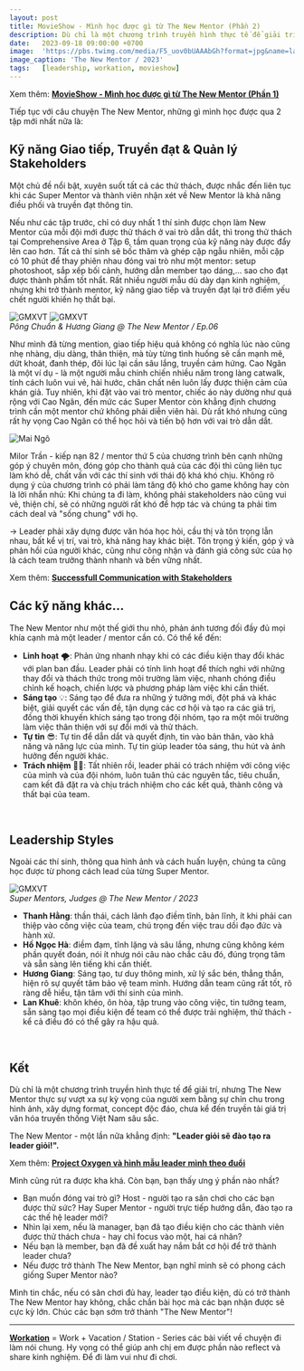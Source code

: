 ```yaml
---
layout: post
title: MovieShow - Mình học được gì từ The New Mentor (Phần 2)
description: Dù chỉ là một chương trình truyền hình thực tế để giải trí, nhưng The New Mentor thực sự vượt xa sự kỳ vọng của người xem và một lần nữa khẳng định - "Leader giỏi sẽ đào tạo ra leader giỏi!" 😎
date:   2023-09-18 09:00:00 +0700
image:  'https://pbs.twimg.com/media/F5_uov0bUAAAbGh?format=jpg&name=large'
image_caption: 'The New Mentor / 2023'
tags:   [leadership, workation, movieshow]
---
```


Xem thêm: **[MovieShow - Mình học được gì từ The New Mentor (Phần 1)](/blog/movieshow-minh-hoc-duoc-gi-tu-the-new-mentor-phan-1)**

Tiếp tục với câu chuyện The New Mentor, những gì mình học được qua 2 tập mới nhất nữa là:


## Kỹ năng Giao tiếp, Truyền đạt & Quản lý Stakeholders

Một chủ đề nổi bật, xuyên suốt tất cả các thử thách, được nhắc đến liên tục khi các Super Mentor và thành viên nhận xét về New Mentor là khả năng điều phối và truyền đạt thông tin.

Nếu như các tập trước, chỉ có duy nhất 1 thí sinh được chọn làm New Mentor của mỗi đội mới được thử thách ở vai trò dẫn dắt, thì trong thử thách tại Comprehensive Area ở Tập 6, tầm quan trọng của kỹ năng này được đẩy lên cao hơn. Tất cả thí sinh sẽ bốc thăm và ghép cặp ngẫu nhiên, mỗi cặp có 10 phút để thay phiên nhau đóng vai trò như một mentor: setup photoshoot, sắp xếp bối cảnh, hướng dẫn member tạo dáng,... sao cho đạt được thành phẩm tốt nhẩt. Rất nhiều người mẫu dù dày dạn kinh nghiệm, nhưng khi trở thành mentor, kỹ năng giao tiếp và truyền đạt lại trở điểm yếu chết người khiến họ thất bại.

<div class="gallery-box">
  <div class="gallery">
    <img src="https://pbs.twimg.com/media/F6VAOTgbUAAmO3R?format=jpg&name=large" loading="lazy" alt="GMXVT">
    <img src="https://pbs.twimg.com/media/F6VAPfEaMAAqXGK?format=jpg&name=large" loading="lazy" alt="GMXVT">
  </div>
  <em>Pông Chuẩn & Hương Giang @ The New Mentor / Ep.06</em>
</div>

Như mình đã từng mention, giao tiếp hiệu quả không có nghĩa lúc nào cũng nhẹ nhàng, dịu dàng, thân thiện, mà tùy từng tình huống sẽ cần mạnh mẽ, dứt khoát, đanh thép, đôi lúc lại cần sâu lắng, truyền cảm hứng. Cao Ngân là một ví dụ - là một người mẫu chinh chiến nhiều năm trong làng catwalk, tính cách luôn vui vẻ, hài hước, chân chất nên luôn lấy được thiện cảm của khán giả. Tuy nhiên, khi đặt vào vai trò mentor, chiếc áo này dường như quá rộng với Cao Ngân, đến mức các Super Mentor còn khẳng định chương trình cần một mentor chứ không phải diễn viên hài. Dù rất khó nhưng cũng rất hy vọng Cao Ngân có thể học hỏi và tiến bộ hơn với vai trò dẫn dắt.


![Mai Ngô](https://pbs.twimg.com/media/F6U2Xq4aYAA69g_?format=jpg&name=large)

Milor Trần - kiếp nạn 82 / mentor thứ 5 của chương trình bên cạnh những góp ý chuyên môn, đóng góp cho thành quả của các đội thì cũng liên tục làm khó dễ, chất vấn với các thí sinh với thái độ khá khó chịu. Không rõ dụng ý của chương trình có phải làm tăng độ khó cho game không hay còn là lời nhắn nhủ: Khi chúng ta đi làm, không phải stakeholders nào cũng vui vẻ, thiện chí, sẽ có những người rất khó để hợp tác và chúng ta phải tìm cách deal và "sống chung" với họ.

→ Leader phải xây dựng được văn hóa học hỏi, cầu thị và tôn trọng lẫn nhau, bất kể vị trí, vai trò, khả năng hay khác biệt. Tôn trọng ý kiến, góp ý và phản hồi của người khác, cũng như công nhận và đánh giá công sức của họ là cách team trưởng thành nhanh và bền vững nhất.

Xem thêm: **[Successfull Communication with Stakeholders](/blog/successful-communication-with-stakeholders-part-1)**
<br>


## Các kỹ năng khác...

The New Mentor như một thế giới thu nhỏ, phản ánh tương đối đầy đủ mọi khía cạnh mà một leader / mentor cần có. Có thể kể đến:

- **Linh hoạt** 🌪️: Phản ứng nhanh nhạy khi có các điều kiện thay đổi khác với plan ban đầu. Leader phải có tính linh hoạt để thích nghi với những thay đổi và thách thức trong môi trường làm việc, nhanh chóng điều chỉnh kế hoạch, chiến lược và phương pháp làm việc khi cần thiết.
- **Sáng tạo** 💡: Sáng tạo để đưa ra những ý tưởng mới, đột phá và khác biệt, giải quyết các vấn đề, tận dụng các cơ hội và tạo ra các giá trị, đồng thời khuyến khích sáng tạo trong đội nhóm, tạo ra một môi trường làm việc thân thiện với sự đổi mới và thử thách.
- **Tự tin** 😎: Tự tin để dẫn dắt và quyết định, tin vào bản thân, vào khả năng và năng lực của mình. Tự tin giúp leader tỏa sáng, thu hút và ảnh hưởng đến người khác.
- **Trách nhiệm** 💪🏻: Tất nhiên rồi, leader phải có trách nhiệm với công việc của mình và của đội nhóm, luôn tuân thủ các nguyên tắc, tiêu chuẩn, cam kết đã đặt ra và chịu trách nhiệm cho các kết quả, thành công và thất bại của team.
<br>


## Leadership Styles

Ngoài các thí sinh, thông qua hình ảnh và cách huấn luyện, chúng ta cũng học được từ phong cách lead của từng Super Mentor.

<div class="gallery-box">
  <div class="gallery">
    <img src="https://pbs.twimg.com/media/F6VUnmIaIAAh7YB?format=jpg&name=large" loading="lazy" alt="GMXVT">
  </div>
  <em>Super Mentors, Judges @ The New Mentor / 2023</em>
</div>


- **Thanh Hằng**: thần thái, cách lãnh đạo điềm tĩnh, bản lĩnh, ít khi phải can thiệp vào công việc của team, chú trọng đến việc trau dồi đạo đức và hành xử.
- **Hồ Ngọc Hà**: điềm đạm, tĩnh lặng và sâu lắng, nhưng cũng không kém phần quyết đoán, nói ít nhưg nói câu nào chắc câu đó, đúng trọng tâm và sẵn sàng lên tiếng khi cần thiết.
- **Hương Giang**: Sáng tạo, tư duy thông minh, xử lý sắc bén, thẳng thắn, hiện rõ sự quyết tâm bảo vệ team mình. Hướng dẫn team cũng rất tốt, rõ ràng dễ hiểu, tận tâm với thí sinh của mình.
- **Lan Khuê**: khôn khéo, ôn hòa, tập trung vào công việc, tin tưởng team, sẵn sàng tạo mọi điều kiện để team có thể được trải nghiệm, thử thách - kể cả điều đó có thể gây ra hậu quả.
<br>

## Kết

Dù chỉ là một chương trình truyền hình thực tế để giải trí, nhưng The New Mentor thực sự vượt xa sự kỳ vọng của người xem bằng sự chỉn chu trong hình ảnh, xây dựng format, concept độc đáo, chưa kể đến truyền tải giá trị văn hóa truyền thống Việt Nam sâu sắc.

The New Mentor - một lần nữa khẳng định: **"Leader giỏi sẽ đào tạo ra leader giỏi!".**

Xem thêm: **[Project Oxygen và hình mẫu leader mình theo đuổi](/blog/project-oxygen-va-hinh-mau-leader-minh-theo-duoi)**

Mình cũng rút ra được kha khá. Còn bạn, bạn thấy ưng ý phần nào nhất?
- Bạn muốn đóng vai trò gì? Host - người tạo ra sân chơi cho các bạn được thử sức? Hay Super Mentor - người trực tiếp hướng dẫn, đào tạo ra các thế hệ leader mới?
- Nhìn lại xem, nếu là manager, bạn đã tạo điều kiện cho các thành viên được thử thách chưa - hay chỉ focus vào một, hai cá nhân? 
- Nếu bạn là member, bạn đã đề xuất hay nắm bắt cơ hội để trở thành leader chưa?
- Nếu được trở thành The New Mentor, bạn nghĩ mình sẽ có phong cách giống Super Mentor nào? 

Mình tin chắc, nếu có sân chơi đủ hay, leader tạo điều kiện, dù có trở thành The New Mentor hay không, chắc chắn bài học mà các bạn nhận được sẽ cực kỳ lớn. Chúc các bạn sớm trở thành "The New Mentor"!

___

**[Workation](/tags/?tag=workation)** = Work + Vacation / Station - Series các bài viết về chuyện đi làm nói chung. Hy vọng có thể giúp anh chị em được phần nào reflect và share kinh nghiệm. Để đi làm vui như đi chơi.
